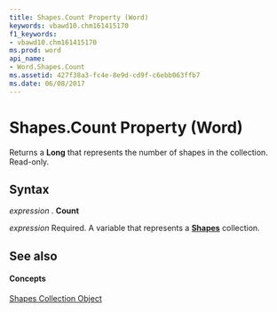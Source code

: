 ```yaml
---
title: Shapes.Count Property (Word)
keywords: vbawd10.chm161415170
f1_keywords:
- vbawd10.chm161415170
ms.prod: word
api_name:
- Word.Shapes.Count
ms.assetid: 427f38a3-fc4e-8e9d-cd9f-c6ebb063ffb7
ms.date: 06/08/2017
---
```



# Shapes.Count Property (Word)

Returns a **Long** that represents the number of shapes in the collection. Read-only.


## Syntax

 _expression_ . **Count**

 _expression_ Required. A variable that represents a **[Shapes](shapes-object-word.md)** collection.


## See also


#### Concepts


[Shapes Collection Object](shapes-object-word.md)


